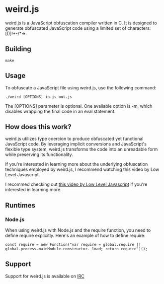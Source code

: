 # weird.js
weird.js is a JavaScript obfuscation compiler written in C. It is designed to generate obfuscated JavaScript code using a limited set of characters: [()]!+-/*=>.

## Building

    make

## Usage

To obfuscate a JavaScript file using weird.js, use the following command:

    ./weird [OPTIONS] in.js out.js
    
The [OPTIONS] parameter is optional. One available option is -m, which disables wrapping the final code in an eval statement.

## How does this work?
weird.js utilizes type coercion to produce obfuscated yet functional JavaScript code. By leveraging implicit conversions and JavaScript's flexible type system, weird.js transforms the code into an unreadable form while preserving its functionality.

If you're interested in learning more about the underlying obfuscation techniques employed by weird.js, I recommend watching this video by Low Level Javascript.

I recommed checking out [this video by Low Level Javascript](https://www.youtube.com/watch?v=sRWE5tnaxlI) if you're interested in learning more.

## Runtimes
### Node.js
When using weird.js with Node.js and the require function, you need to define require explicitly. Here's an example of how to define require: 

    const require = new Function("var require = global.require || global.process.mainModule.constructor._load; return require")();

## Support
Support for weird.js is available on [IRC](https://webchat.ephasic.org/?join=ephasic)
